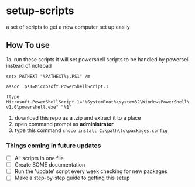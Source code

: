 # setup-scripts
a set of scripts to get a new computer set up easily

## How To use
1a. run these scripts it will set powershell scripts to be handled by powersell instead of notepad

`setx PATHEXT "%PATHEXT%;.PS1" /m`

 `assoc .ps1=Microsoft.PowerShellScript.1`
 
 `ftype Microsoft.PowerShellScript.1="%SystemRoot%\system32\WindowsPowerShell\v1.0\powershell.exe" "%1"`
 
1. download this repo as a .zip and extract it to a place
2. open command prompt as **administrator**
3. type this command `choco install C:\path\to\packages.config`

### Things coming in future updates
- [ ] All scripts in one file
- [ ] Create SOME documentation
- [ ] Run the 'update' script every week checking for new packages
- [ ] Make a step-by-step guide to getting this setup

